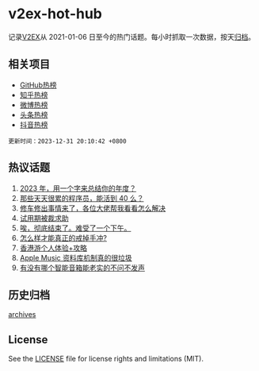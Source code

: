 # v2ex-hot-hub

 记录[V2EX](https://www.v2ex.com/)从 2021-01-06 日至今的热门话题。每小时抓取一次数据，按天[归档](archives)。
 
 ## 相关项目

- [GitHub热榜](https://github.com/snaildev/github-hot-hub)
- [知乎热榜](https://github.com/snaildev/zhihu-hot-hub)
- [微博热榜](https://github.com/snaildev/weibo-hot-hub)
- [头条热榜](https://github.com/snaildev/toutiao-hot-hub)
- [抖音热榜](https://github.com/snaildev/douyin-hot-hub)


 `更新时间：2023-12-31 20:10:42 +0800`

## 热议话题

1. [2023 年，用一个字来总结你的年度？](https://www.v2ex.com/t/1004713)
1. [那些天天很累的程序员，能活到 40 么？](https://www.v2ex.com/t/1004679)
1. [修车修出事情来了，各位大佬帮我看看怎么解决](https://www.v2ex.com/t/1004745)
1. [试用期被裁求助](https://www.v2ex.com/t/1004688)
1. [唉，彻底结束了。难受了一个下午。](https://www.v2ex.com/t/1004809)
1. [怎么样才能真正的戒掉手冲?](https://www.v2ex.com/t/1004819)
1. [香港游个人体验+攻略](https://www.v2ex.com/t/1004788)
1. [Apple Music 资料库机制真的很垃圾](https://www.v2ex.com/t/1004715)
1. [有没有哪个智能音箱能老实的不问不发声](https://www.v2ex.com/t/1004772)

## 历史归档

[archives](archives)

## License

See the [LICENSE](LICENSE) file for license rights and limitations (MIT).
